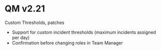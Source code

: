 # QM v2.21
Custom Thresholds, patches
*  Support for custom incident thresholds (maximum incidents assigned per day)
*  Confirmation before changing roles in Team Manager
